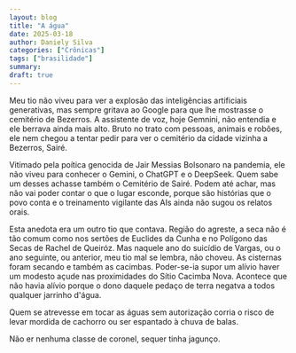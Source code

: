 ```yaml
---
layout: blog
title: "A água"
date: 2025-03-18
author: Daniely Silva
categories: ["Crônicas"]
tags: ["brasilidade"]
summary:
draft: true
---
```


Meu tio não viveu para ver a explosão das inteligências artificiais generativas, mas sempre gritava ao Google para que lhe mostrasse o cemitério de Bezerros. A assistente de voz, hoje Gemnini, não entendia e ele berrava ainda mais alto. Bruto no trato com pessoas, animais e robôes, ele nem chegou a tentar pedir para ver o cemitério da cidade vizinha a Bezerros, Sairé.

Vitimado pela poítica genocida de Jair Messias Bolsonaro na pandemia, ele não viveu para conhecer o Gemini, o ChatGPT e o DeepSeek. Quem sabe um desses achasse também o Cemitério de Sairé. Podem até achar, mas não vai poder contar o que o lugar esconde, porque são histórias que o povo conta e o treinamento vigilante das AIs ainda não sugou os relatos orais.

Esta anedota era um outro tio que contava. Região do agreste, a seca não é tão comum como nos sertões de Euclides da Cunha e no Polígono das Secas de Rachel de Queiróz. Mas naquele ano do suicídio de Vargas, ou o ano seguinte, ou anterior, meu tio mal se lembra, não choveu. As cisternas foram secando e também as cacimbas. Poder-se-ia supor um alívio haver um modesto açude nas proximidades do Sítio Cacimba Nova. Acontece que não havia alívio porque o dono daquele pedaço de terra negatva a todos qualquer jarrinho d'água.

Quem se atrevesse em tocar as águas sem autorização corria o risco de levar mordida de cachorro ou ser espantado à chuva de balas.

Não er nenhuma classe de coronel, sequer tinha jagunço.
